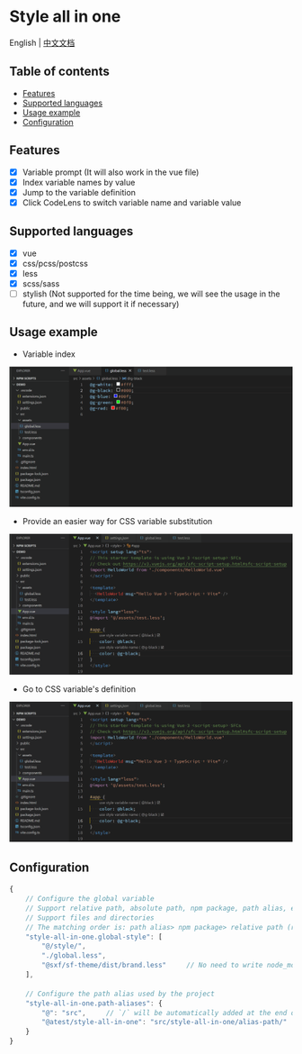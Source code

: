 <!-- omit in toc -->
# Style all in one

English | [中文文档](https://github.com/He110te4m/vscode-style-all-in-one/blob/main/README_zh-CN.md)

<!-- omit in toc -->
## Table of contents
- [Features](#features)
- [Supported languages](#supported-languages)
- [Usage example](#usage-example)
- [Configuration](#configuration)

## Features

- [x] Variable prompt (It will also work in the vue file)
- [x] Index variable names by value
- [x] Jump to the variable definition
- [x] Click CodeLens to switch variable name and variable value

## Supported languages

- [x] vue
- [x] css/pcss/postcss
- [x] less
- [x] scss/sass
- [ ] stylish (Not supported for the time being, we will see the usage in the future, and we will support it if necessary)

## Usage example

- Variable index

![](https://github.com/He110te4m/vscode-style-all-in-one/raw/main/resources/demo/variable_index.gif)

- Provide an easier way for CSS variable substitution

![](https://github.com/He110te4m/vscode-style-all-in-one/raw/main/resources/demo/variable_replace.gif)

- Go to CSS variable's definition

![](https://github.com/He110te4m/vscode-style-all-in-one/raw/main/resources/demo/go_definition.gif)

## Configuration

```js
{
    // Configure the global variable
    // Support relative path, absolute path, npm package, path alias, etc.
    // Support files and directories
    // The matching order is: path alias> npm package> relative path (relative to workspace root directory)
    "style-all-in-one.global-style": [
        "@/style/",
        "./global.less",
        "@sxf/sf-theme/dist/brand.less"     // No need to write node_modules for npm packages
    ],

    // Configure the path alias used by the project
    "style-all-in-one.path-aliases": {
        "@": "src",     // `/` will be automatically added at the end of the path, you can omit it
        "@atest/style-all-in-one": "src/style-all-in-one/alias-path/"   // The directory needs to be relative to the workspace and the directory, or use an absolute path
    }
}
```
